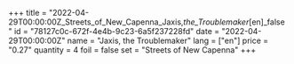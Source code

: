 +++
title = "2022-04-29T00:00:00Z_Streets_of_New_Capenna_Jaxis,_the_Troublemaker_[en]_false"
id = "78127c0c-672f-4e4b-9c23-6a5f237228fd"
date = "2022-04-29T00:00:00Z"
name = "Jaxis, the Troublemaker"
lang = ["en"]
price = "0.27"
quantity = 4
foil = false
set = "Streets of New Capenna"
+++
